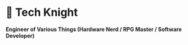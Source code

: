 # 🎲 Tech Knight 

**Engineer of Various Things (Hardware Nerd / RPG Master / Software Developer)**

